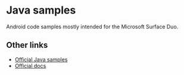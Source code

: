 # Java samples

Android code samples mostly intended for the Microsoft Surface Duo.

## Other links

- [Official Java samples](https://github.com/microsoft/surface-duo-sdk-samples)
- [Official docs](https://docs.microsoft.com/dual-screen/android)